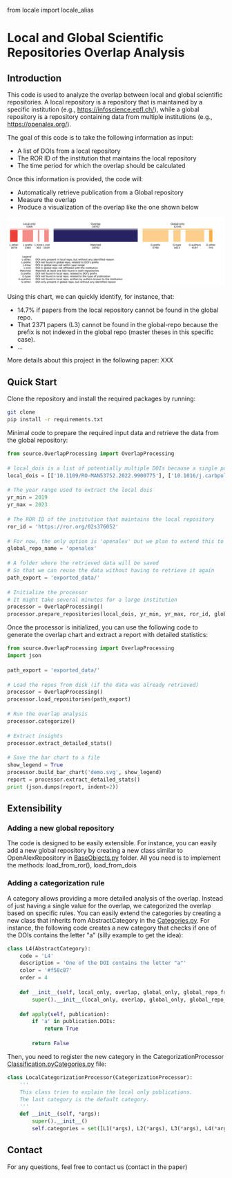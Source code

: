 from locale import locale_alias

# Local and Global Scientific Repositories Overlap Analysis

## Introduction
This code is used to analyze the overlap between local and global scientific repositories.
A local repository is a repository that is maintained by a specific institution (e.g., https://infoscience.epfl.ch/), while a global repository is a repository containing data from multiple institutions (e.g., https://openalex.org/).

The goal of this code is to take the following information as input:
- A list of DOIs from a local repository 
- The ROR ID of the institution that maintains the local repository
- The time period for which the overlap should be calculated

Once this information is provided, the code will:
- Automatically retrieve publication from a Global repository
- Measure the overlap
- Produce a visualization of the overlap like the one shown below

![example_with_legend.png](static/example_with_legend.png)

Using this chart, we can quickly identify, for instance, that: 
 - 14.7% if papers from the local repository cannot be found in the global repo. 
 - That 2371 papers (L3) cannot be found in the global-repo because the prefix is not indexed in the global repo (master theses in this specific case).
 - ...

More details about this project in the following paper:
XXX

## Quick Start
Clone the repository and install the required packages by running:
```bash
git clone
pip install -r requirements.txt
```

Minimal code to prepare the required input data and retrieve the data from the global repository:
```python
from source.OverlapProcessing import OverlapProcessing

# local_dois is a list of potentially multiple DOIs because a single publication might have multiple DOIs
local_dois = [['10.1109/RO-MAN53752.2022.9900775'], ['10.1016/j.carbpol.2023.120622'], ['10.5194/acp-21-17687-2021', '10.5194/acp-2021-488']]

# The year range used to extract the local dois
yr_min = 2019 
yr_max = 2023

# The ROR ID of the institution that maintains the local repository
ror_id = 'https://ror.org/02s376052'

# For now, the only option is 'openalex' but we plan to extend this to other global repositories such as OpenAIRE
global_repo_name = 'openalex'

# A folder where the retrieved data will be saved
# So that we can reuse the data without having to retrieve it again
path_export = 'exported_data/'

# Initialize the processor
# It might take several minutes for a large institution
processor = OverlapProcessing()
processor.prepare_repositories(local_dois, yr_min, yr_max, ror_id, global_repo_name, path_export)
```

Once the processor is initialized, you can use the following code to generate the overlap chart and extract a report with detailed statistics:
```python
from source.OverlapProcessing import OverlapProcessing
import json 

path_export = 'exported_data/'

# Load the repos from disk (if the data was already retrieved)
processor = OverlapProcessing()
processor.load_repositories(path_export)

# Run the overlap analysis
processor.categorize()

# Extract insights
processor.extract_detailed_stats()

# Save the bar chart to a file
show_legend = True
processor.build_bar_chart('demo.svg', show_legend)
report = processor.extract_detailed_stats()
print (json.dumps(report, indent=2))

```

## Extensibility

### Adding a new global repository
The code is designed to be easily extensible. For instance, you can easily add a new global repository by creating a new class similar to OpenAlexRepository in [BaseObjects.py](source/BaseObjects.py) folder. 
All you need is to implement the methods: load_from_ror(), load_from_dois

### Adding a categorization rule
A category allows providing a more detailed analysis of the overlap. Instead of just having a single value for the overlap, we categorized the overlap based on specific rules.
You can easily extend the categories by creating a new class that inherits from AbstractCategory in the [Categories.py](source/Categories.py).
For instance, the following code creates a new category that checks if one of the DOIs contains the letter "a" (silly example to get the idea):

```python
class L4(AbstractCategory):
    code = 'L4'
    description = 'One of the DOI contains the letter "a"'
    color = '#f58c87'
    order = 4

    def __init__(self, local_only, overlap, global_only, global_repo_from_missing_doi):
        super().__init__(local_only, overlap, global_only, global_repo_from_missing_doi)

    def apply(self, publication):
        if 'a' in publication.DOIs:
            return True
        
        return False
```

Then, you need to register the new category in the CategorizationProcessor [Classification.py](source/Classification.py)[Categories.py](source/Categories.py) file:
```python
class LocalCategorizationProcessor(CategorizationProcessor):
    '''
    This class tries to explain the local only publications.
    The last category is the default category.
    '''
    def __init__(self, *args):
        super().__init__()
        self.categories = set([L1(*args), L2(*args), L3(*args), L4(*args), LocalDefault(*args)])
```

## Contact
For any questions, feel free to contact us (contact in the paper)